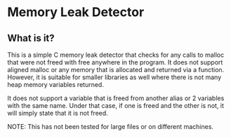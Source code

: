 # Memory Leak Detector
## What is it?
This is a simple C memory leak detector that checks for any calls to malloc that were not freed with free anywhere in the program. It does not support aligned malloc or any memory that is allocated and returned via a function. However, it is suitable for smaller libraries as well where there is not many heap memory variables returned. 

It does not support a variable that is freed from another alias or 2 variables with the same name. Under that case, if one is freed and the other is not, it will simply state that it is not freed.


NOTE: This has not been tested for large files or on different machines.